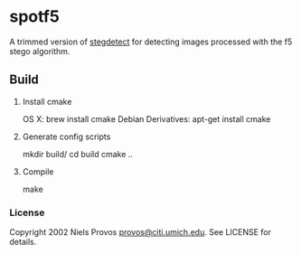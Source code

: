 spotf5
======

A trimmed version of [stegdetect][sd] for detecting images processed with the f5 stego algorithm.


## Build

1. Install cmake

    OS X:  brew install cmake
    Debian Derivatives: apt-get install cmake

2. Generate config scripts

    mkdir build/
    cd build
    cmake ..

3. Compile

    make

[sd]: https://github.com/abeluck/stegdetect

### License

Copyright 2002 Niels Provos <provos@citi.umich.edu>. See LICENSE for details.
